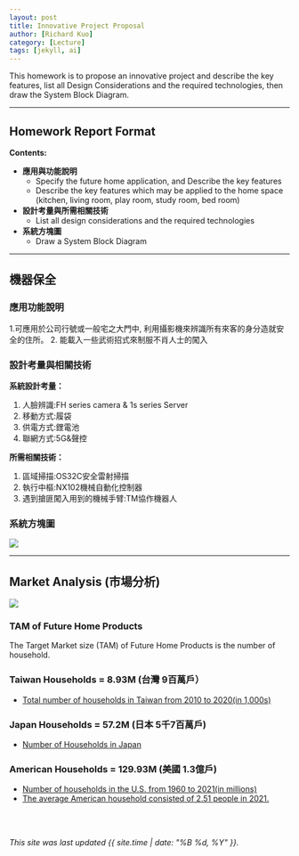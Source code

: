 ```yaml
---
layout: post
title: Innovative Project Proposal
author: [Richard Kuo]
category: [Lecture]
tags: [jekyll, ai]
---
```


This homework is to propose an innovative project and describe the key features, list all Design Considerations and the required technologies, then draw the System Block Diagram.

---
## Homework Report Format
**Contents:**<br>
* **應用與功能說明**
  - Specify the future home application, and Describe the key features
  - Describe the key features which may be applied to the home space (kitchen, living room, play room, study room, bed room)
* **設計考量與所需相關技術**
  - List all design considerations and the required technologies
* **系統方塊圖**
  - Draw a System Block Diagram

---
## 機器保全

### 應用功能說明
1.可應用於公司行號或一般宅之大門中, 利用攝影機來辨識所有來客的身分造就安全的住所。
2. 能載入一些武術招式來制服不肖人士的闖入

### 設計考量與相關技術
**系統設計考量：**<br>
1. 人臉辨識:FH series camera & 1s series Server
2. 移動方式:履袋
3. 供電方式:鋰電池
4. 聯網方式:5G&聲控

**所需相關技術：**
1. 區域掃描:OS32C安全雷射掃描
2. 執行中樞:NX102機械自動化控制器
3. 遇到搶匪闖入用到的機械手臂:TM協作機器人

### 系統方塊圖
![](https://github.com/jayisjayis666/MCU-project/blob/main/images/UART-DB9-pinout.png?raw=true)

---
## Market Analysis (市場分析)
![](https://blog.hubspot.com/hs-fs/hubfs/tam-sam-som.png?width=1200&name=tam-sam-som.png)

### TAM of Future Home Products
The Target Market size (TAM) of Future Home Products is the number of household.<br>

### Taiwan Households = 8.93M (台灣 9百萬戶）
* [Total number of households in Taiwan from 2010 to 2020(in 1,000s)](https://www.statista.com/statistics/330804/taiwan-national-total-number-of-households/#:~:text=By%20the%20end%20of%202020,households%20in%20the%20previous%20year.)

### Japan Households = 57.2M (日本 5千7百萬戶)
* [Number of Households in Japan](https://www.helgilibrary.com/indicators/number-of-households/japan/) 

### American Households = 129.93M (美國 1.3億戶)
* [Number of households in the U.S. from 1960 to 2021(in millions)](https://www.statista.com/statistics/183635/number-of-households-in-the-us/)<br>
* [The average American household consisted of 2.51 people in 2021.](https://www.statista.com/statistics/183648/average-size-of-households-in-the-us/)<br>

<br>
<br>

*This site was last updated {{ site.time | date: "%B %d, %Y" }}.*


